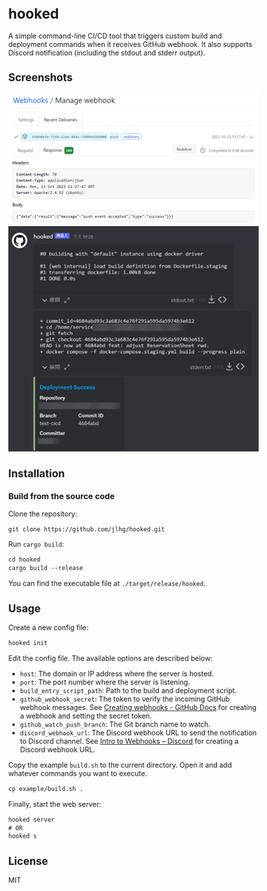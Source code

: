 # hooked

A simple command-line CI/CD tool that triggers custom build and deployment commands when it receives GitHub webhook. It also supports Discord notification (including the stdout and stderr output).

## Screenshots

![](doc/screenshot/github_webhook.png)
![](doc/screenshot/discord_notification.png)

## Installation

### Build from the source code

Clone the repository:

```txt
git clone https://github.com/jlhg/hooked.git
```

Run `cargo build`:

```txt
cd hooked
cargo build --release
```

You can find the executable file at `./target/release/hooked`.

## Usage

Create a new config file:

```txt
hooked init
```

Edit the config file. The available options are described below:

- `host`: The domain or IP address where the server is hosted.
- `port`: The port number where the server is listening.
- `build_entry_script_path`: Path to the build and deployment script.
- `github_webhook_secret`: The token to verify the incoming GitHub webhook messages. See [Creating webhooks - GitHub Docs](https://docs.github.com/en/webhooks/using-webhooks/creating-webhooks) for creating a webhook and setting the secret token.
- `github_watch_push_branch`: The Git branch name to watch.
- `discord_webhook_url`: The Discord webhook URL to send the notification to Discord channel. See [Intro to Webhooks – Discord](https://support.discord.com/hc/en-us/articles/228383668-Intro-to-Webhooks) for creating a Discord webhook URL.


Copy the example `build.sh` to the current directory. Open it and add whatever commands you want to execute.

```txt
cp example/build.sh .
```

Finally, start the web server:

```txt
hooked server
# OR
hooked s
```

## License

MIT
